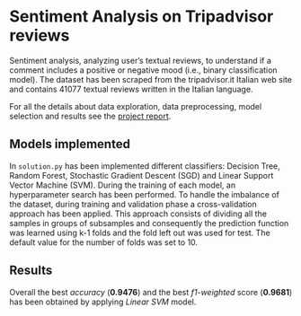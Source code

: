 # Sentiment Analysis on Tripadvisor reviews
Sentiment analysis, analyzing user’s textual reviews, to understand if a comment includes a positive or negative mood (i.e., binary classification model). The dataset has been scraped from the tripadvisor.it Italian web site and contains 41077 textual reviews written in the Italian language.

For all the details about data exploration, data preprocessing, model selection and results see the [project report](https://github.com/alessandrodesole/Sentiment-Analysis-on-Tripadvisor-reviews/blob/main/Report.pdf).

## Models implemented

In `solution.py` has been implemented different classifiers: Decision Tree, Random Forest, Stochastic Gradient Descent (SGD) and Linear Support Vector Machine (SVM). During the training of each model, an hyperparameter search has been performed. To handle the imbalance of the dataset, during training and validation phase a cross-validation approach has been applied. This approach consists of dividing all the samples in groups of subsamples and consequently the prediction function was learned using k-1 folds and the fold left out was used for test. The default value for the number of folds was set to 10.

## Results

Overall the best *accuracy* (**0.9476**) and the best *f1-weighted* score (**0.9681**) has been obtained by applying *Linear SVM* model.
